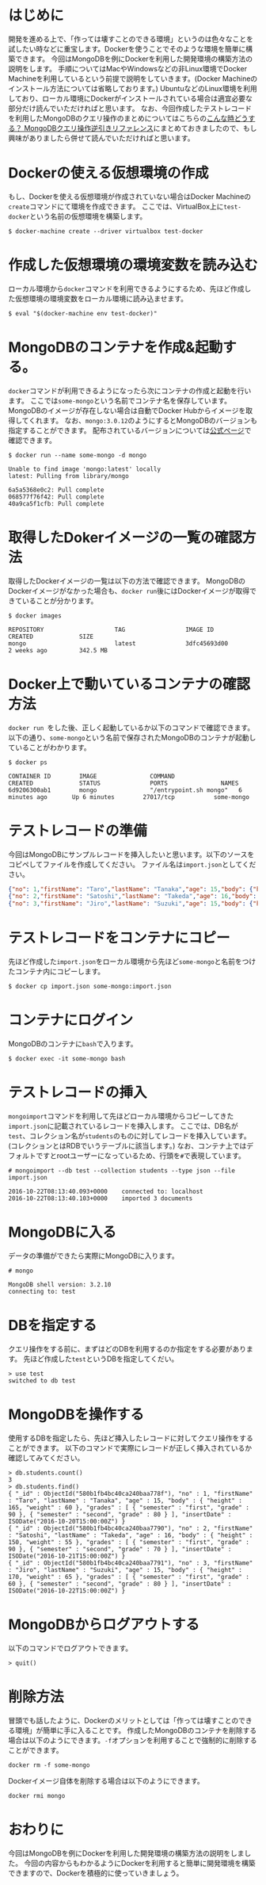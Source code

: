 # はじめに
開発を進める上で、「作っては壊すことのできる環境」というのは色々なことを試したい時などに重宝します。Dockerを使うことでそのような環境を簡単に構築できます。
今回はMongoDBを例にDockerを利用した開発環境の構築方法の説明をします。
手順についてはMacやWindowsなどの非Linux環境でDocker Machineを利用しているという前提で説明をしていきます。(Docker Machineのインストール方法については省略しております。)
UbuntuなどのLinux環境を利用しており、ローカル環境にDockerがインストールされている場合は適宜必要な部分だけ読んでいただければと思います。
なお、今回作成したテストレコードを利用したMongoDBのクエリ操作のまとめについてはこちらの[こんな時どうする？ MongoDBクエリ操作逆引きリファレンス](http://qiita.com/nishina555/items/9e20211e8d6f12fdb7b7)にまとめておきましたので、もし興味がありましたら併せて読んでいただければと思います。

# Dockerの使える仮想環境の作成
もし、Dockerを使える仮想環境が作成されていない場合はDocker Machineの`create`コマンドにて環境を作成できます。
ここでは、VirtualBox上に`test-docker`という名前の仮想環境を構築します。

```
$ docker-machine create --driver virtualbox test-docker
```
# 作成した仮想環境の環境変数を読み込む
ローカル環境から`docker`コマンドを利用できるようにするため、先ほど作成した仮想環境の環境変数をローカル環境に読み込ませます。

```
$ eval "$(docker-machine env test-docker)"
```
# MongoDBのコンテナを作成&起動する。
`docker`コマンドが利用できるようになったら次にコンテナの作成と起動を行います。
ここでは`some-mongo`という名前でコンテナ名を保存しています。
MongoDBのイメージが存在しない場合は自動でDocker Hubからイメージを取得してくれます。
なお、`mongo:3.0.12`のようにするとMongoDBのバージョンも指定することができます。
配布されているバージョンについては[公式ページ](https://hub.docker.com/_/mongo/)で確認できます。

```
$ docker run --name some-mongo -d mongo

Unable to find image 'mongo:latest' locally
latest: Pulling from library/mongo

6a5a5368e0c2: Pull complete
068577f76f42: Pull complete
40a9ca5f1cfb: Pull complete
```

# 取得したDokerイメージの一覧の確認方法
取得したDockerイメージの一覧は以下の方法で確認できます。
MongoDBのDockerイメージがなかった場合も、`docker run`後にはDockerイメージが取得できていることが分かります。

```
$ docker images

REPOSITORY                    TAG                 IMAGE ID            CREATED             SIZE
mongo                         latest              3dfc45693d00        2 weeks ago         342.5 MB
```
# Docker上で動いているコンテナの確認方法
`docker run `をした後、正しく起動しているか以下のコマンドで確認できます。
以下の通り、`some-mongo`という名前で保存されたMongoDBのコンテナが起動していることがわかります。

```
$ docker ps

CONTAINER ID        IMAGE               COMMAND                  CREATED             STATUS              PORTS               NAMES
6d9206300ab1        mongo               "/entrypoint.sh mongo"   6 minutes ago       Up 6 minutes        27017/tcp           some-mongo
```

# テストレコードの準備
今回はMongoDBにサンプルレコードを挿入したいと思います。以下のソースをコピペしてファイルを作成してください。
ファイル名は`import.json`としてください。

```json:import.json
{"no": 1,"firstName": "Taro","lastName": "Tanaka","age": 15,"body": {"height":165 ,"weight":60},"grades": [{ "semester":"first", "grade":90 },{ "semester":"second", "grade":80 }],"insertDate":ISODate("2016-10-20T15:00:00Z")}
{"no": 2,"firstName": "Satoshi","lastName": "Takeda","age": 16,"body": {"height":150 ,"weight":55},"grades": [{ "semester":"first", "grade":90 },{ "semester":"second", "grade":70 }],"insertDate":ISODate("2016-10-21T15:00:00Z")}
{"no": 3,"firstName": "Jiro","lastName": "Suzuki","age": 15,"body": {"height":170 ,"weight":65},"grades": [{ "semester":"first", "grade":60 },{ "semester":"second", "grade":80 }],"insertDate":ISODate("2016-10-22T15:00:00Z")}
```
# テストレコードをコンテナにコピー
先ほど作成した`import.json`をローカル環境から先ほど`some-mongo`と名前をつけたコンテナ内にコピーします。

```
$ docker cp import.json some-mongo:import.json
```
# コンテナにログイン
MongoDBのコンテナに`bash`で入ります。

```
$ docker exec -it some-mongo bash
```
# テストレコードの挿入
`mongoimport`コマンドを利用して先ほどローカル環境からコピーしてきた`import.json`に記載されているレコードを挿入します。
ここでは、DB名が`test`、コレクション名が`students`のものに対してレコードを挿入しています。(コレクションとはRDBでいうテーブルに該当します。)
なお、コンテナ上ではデフォルトですとrootユーザーになっているため、行頭を`#`で表現しています。

```
# mongoimport --db test --collection students --type json --file import.json

2016-10-22T08:13:40.093+0000	connected to: localhost
2016-10-22T08:13:40.103+0000	imported 3 documents
```
# MongoDBに入る
データの準備ができたら実際にMongoDBに入ります。

```
# mongo

MongoDB shell version: 3.2.10
connecting to: test
```

# DBを指定する
クエリ操作をする前に、まずはどのDBを利用するのか指定をする必要があります。
先ほど作成した`test`というDBを指定してくだい。

```
> use test
switched to db test
```
# MongoDBを操作する
使用するDBを指定したら、先ほど挿入したレコードに対してクエリ操作をすることができます。
以下のコマンドで実際にレコードが正しく挿入されているか確認してみてください。

```
> db.students.count()
3
> db.students.find()
{ "_id" : ObjectId("580b1fb4bc40ca240baa778f"), "no" : 1, "firstName" : "Taro", "lastName" : "Tanaka", "age" : 15, "body" : { "height" : 165, "weight" : 60 }, "grades" : [ { "semester" : "first", "grade" : 90 }, { "semester" : "second", "grade" : 80 } ], "insertDate" : ISODate("2016-10-20T15:00:00Z") }
{ "_id" : ObjectId("580b1fb4bc40ca240baa7790"), "no" : 2, "firstName" : "Satoshi", "lastName" : "Takeda", "age" : 16, "body" : { "height" : 150, "weight" : 55 }, "grades" : [ { "semester" : "first", "grade" : 90 }, { "semester" : "second", "grade" : 70 } ], "insertDate" : ISODate("2016-10-21T15:00:00Z") }
{ "_id" : ObjectId("580b1fb4bc40ca240baa7791"), "no" : 3, "firstName" : "Jiro", "lastName" : "Suzuki", "age" : 15, "body" : { "height" : 170, "weight" : 65 }, "grades" : [ { "semester" : "first", "grade" : 60 }, { "semester" : "second", "grade" : 80 } ], "insertDate" : ISODate("2016-10-22T15:00:00Z") }
```
# MongoDBからログアウトする
以下のコマンドでログアウトできます。

```
> quit()
```

# 削除方法
冒頭でも話したように、Dockerのメリットとしては「作っては壊すことのできる環境」が簡単に手に入ることです。
作成したMongoDBのコンテナを削除する場合は以下のようにできます。`-f`オプションを利用することで強制的に削除することができます。

```
docker rm -f some-mongo
```
Dockerイメージ自体を削除する場合は以下のようにできます。

```
docker rmi mongo
```
# おわりに
今回はMongoDBを例にDockerを利用した開発環境の構築方法の説明をしました。
今回の内容からもわかるようにDockerを利用すると簡単に開発環境を構築できますので、Dockerを積極的に使っていきましょう。
